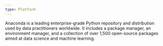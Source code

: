 ```yaml
---
type: Platform
---
```


Anaconda is a leading enterprise-grade Python repository and distribution used by data practitioners worldwide. It includes a package manager, an environment manager, and a collection of over 1,500 open-source packages aimed at data science and machine learning.